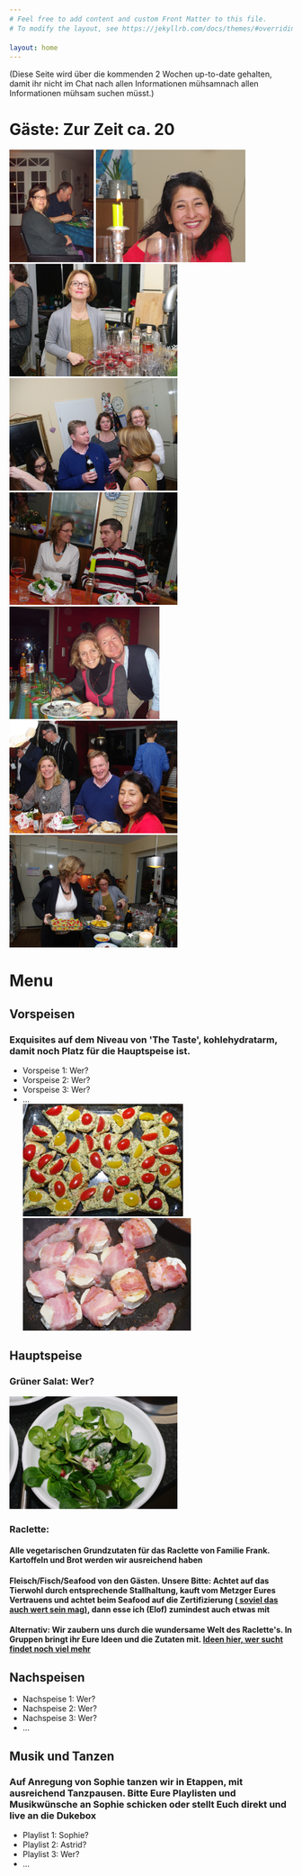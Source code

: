 ```yaml
---
# Feel free to add content and custom Front Matter to this file.
# To modify the layout, see https://jekyllrb.com/docs/themes/#overriding-theme-defaults

layout: home
---
```



<head>
<style>
table {
  font-family: arial, sans-serif;
  border-collapse: collapse;
  width: 80%;
}

td, th {
  border: 1px solid #dddddd;
  text-align: left;
  padding: 8px;
}

tr:nth-child(even) {
  background-color: #dddddd;
}
</style>
</head>


(Diese Seite wird über die kommenden 2 Wochen up-to-date gehalten, damit ihr nicht im Chat nach allen Informationen mühsamnach allen Informationen mühsam suchen müsst.)
<h1> Gäste: Zur Zeit ca. 20 </h1> 

<a><img src="bilder/bild1.jpg" height = "200"></a>
<a><img src="bilder/bild3.jpg" height = "200"></a>
<a><img src="bilder/bild19.jpg" height = "200"></a>
<a><img src="bilder/bild21.jpg" height = "200"></a>
<a><img src="bilder/bild22.jpg" height = "200"></a>
<a><img src="bilder/bild12.jpg" height = "200"></a>
<a><img src="bilder/bild23.jpg" height = "200"></a>
<a><img src="bilder/bild16.jpg" height = "200"></a>
<h1> Menu </h1> 
<h2> Vorspeisen </h2> 
<h3> Exquisites auf dem Niveau von 'The Taste', kohlehydratarm, damit noch Platz für die Hauptspeise ist.</h3> 
<ul> 
<li>Vorspeise 1: Wer? </li>
<li>Vorspeise 2: Wer? </li>
<li>Vorspeise 3: Wer? </li>
<li>... </li>
<a><img src="bilder/bild2.jpg" height = "200"></a>
<a><img src="bilder/bild14.jpg" height = "200"></a>
</ul>

<h2> Hauptspeise </h2> 
<h3> Grüner Salat: Wer? </h3> 
<a><img src="bilder/bild20.jpg" height = "200"></a>
<h3> Raclette: </h3> 

<h4> Alle vegetarischen Grundzutaten für das Raclette von Familie Frank. Kartoffeln und Brot werden wir ausreichend haben</h4> 
<h4> Fleisch/Fisch/Seafood von den Gästen. Unsere Bitte: Achtet auf das Tierwohl durch entsprechende Stallhaltung, kauft vom Metzger Eures Vertrauens und achtet beim Seafood auf die Zertifizierung (<a href="https://de.wikipedia.org/wiki/Whataboutism#:~:text=Whataboutism%20oder%20Whataboutismus%20(von%20englisch,einer%20kritischen%20Gegenfrage%20erwidert%20wird."> soviel das auch wert sein mag)</a>, dann esse ich (Elof) zumindest auch etwas mit </h4> 
<h4> Alternativ: Wir zaubern uns durch die wundersame Welt des Raclette's. In Gruppen bringt ihr Eure Ideen und die Zutaten mit. <a href="https://heissehimbeeren.com/die-9-leckersten-raclette-rezepte/">Ideen hier, wer sucht findet noch viel mehr</a>
</h4> 


<h2> Nachspeisen </h2> 
<ul> 
<li>Nachspeise 1: Wer? </li>
<li>Nachspeise 2: Wer? </li>
<li>Nachspeise 3: Wer? </li>
<li>... </li>
</ul>

<h2> Musik und Tanzen </h2> 
<h3> Auf Anregung von Sophie tanzen wir in Etappen, mit ausreichend Tanzpausen. Bitte Eure Playlisten und Musikwünsche an Sophie schicken oder stellt Euch direkt  und live an die Dukebox </h3> 
<ul> 
<li>Playlist 1: Sophie? </li>
<li>Playlist 2: Astrid? </li>
<li>Playlist 3: Wer? </li>
<li>... </li>
</ul>

